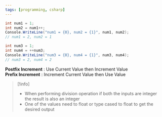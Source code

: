 ```yaml
---
tags: [programming, csharp]
---
```


````csharp
int num1 = 1;
int num2 = num1++;
Console.WriteLine("num1 = {0}, num2 = {1}", num1, num2);
// num1 = 2, num2 = 1

int num3 = 1;
int num4 = ++num3;
Console.WriteLine("num3 = {0}, num4 = {1}", num3, num4);
// num3 = 2, num4 = 2
````

**Postfix Increment** : Use Current Value then Increment Value  
**Prefix Increment** : Increment Current Value then Use Value

 > [!info]
 > * When performing division operation if both the inputs are integer the result is also an integer
 > * One of the values need to float or type cased to float to get the desired output
